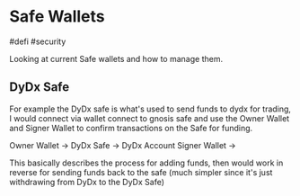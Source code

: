 # Safe Wallets
#defi #security 

Looking at current Safe wallets and how to manage them. 

## DyDx Safe
For example the DyDx safe is what's used to send funds to dydx for trading, I would connect via wallet connect to gnosis safe and use the Owner Wallet and Signer Wallet to confirm transactions on the Safe for funding.

Owner Wallet ->
                                 DyDx Safe ->    DyDx Account
Signer Wallet ->

This basically describes the process for adding funds, then would work in reverse for sending funds back to the safe (much simpler since it's just withdrawing from DyDx to the DyDx Safe)

